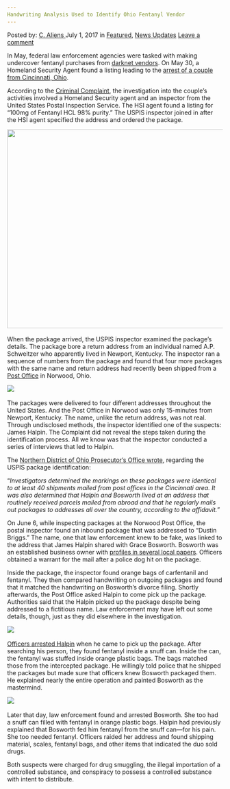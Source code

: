 ```yaml
---
Handwriting Analysis Used to Identify Ohio Fentanyl Vendor
---
```

<article class="post-listing post-21005 post type-post status-publish format-standard has-post-thumbnail hentry  tag-analysis tag-fentanyl tag-handwriting tag-identify tag-ohio tag-vendor">
    <div class="post-inner">
        <span>Posted by: <a href="https://www.deepdotweb.com/author/caliens/" title="">C. Aliens </a></span>
    <span>July 1, 2017</span>
    <span>in <a href="https://www.deepdotweb.com/category/deepdot-news/" rel="category tag">Featured</a>, <a href="https://www.deepdotweb.com/category/news-updates/" rel="category tag">News Updates</a></span>
    <span><a href="https://www.deepdotweb.com/2017/07/01/handwriting-analysis-used-identify-ohio-fentanyl-vendor/#respond">Leave a comment</a></span>
    </p>
    <div class="clear"></div>
    <div class="entry">
    <p>In May, federal law enforcement agencies were tasked with making undercover fentanyl purchases from <a href="https://www.deepdotweb.com/2013/10/28/updated-llist-of-hidden-marketplaces-tor-i2p/">darknet vendors</a>. On May 30, a Homeland Security Agent found a listing leading to the <a href="https://www.usatoday.com/story/news/nation-now/2017/06/13/mail-order-opioids/393416001/">arrest of a couple from Cincinnati, Ohio</a>.</p>
    <p>According to the <a href="https://www.scribd.com/document/351325653/Halpin-and-Bosworth">Criminal Complaint</a>, the investigation into the couple&#8217;s activities involved a Homeland Security agent and an inspector from the United States Postal Inspection Service. The HSI agent found a listing for “100mg of Fentanyl HCL 98% purity.” The USPIS inspector joined in after the HSI agent specified the address and ordered the package.</p>
    <p><img class="wp-image-21010 aligncenter" src="/imgs/2017/06/word-image-197.jpeg" width="619" height="464" srcset="/imgs/2017/06/word-image-197.jpeg 800w, /imgs/2017/06/word-image-197-300x225.jpeg 300w" sizes="(max-width: 619px) 100vw, 619px" /></p>
    <p>When the package arrived, the USPIS inspector examined the package’s details. The package bore a return address from an individual named A.P. Schweitzer who apparently lived in Newport, Kentucky. The inspector ran a sequence of numbers from the package and found that four more packages with the same name and return address had recently been shipped from a <a href="https://www.deepdotweb.com/tag/usps/">Post Office</a> in Norwood, Ohio.</p>
    <p><img class="wp-image-21011 aligncenter" src="/imgs/2017/06/word-image-198.jpeg" srcset="/imgs/2017/06/word-image-198.jpeg 800w, /imgs/2017/06/word-image-198-300x143.jpeg 300w" sizes="(max-width: 800px) 100vw, 800px" /></p>
    <p>The packages were delivered to four different addresses throughout the United States. And the Post Office in Norwood was only 15-minutes from Newport, Kentucky. The name, unlike the return address, was not real. Through undisclosed methods, the inspector identified one of the suspects: James Halpin. The Complaint did not reveal the steps taken during the identification process. All we know was that the inspector conducted a series of interviews that led to Halpin.</p>
    <p>The <a href="https://www.justice.gov/usao-ndoh/pr/ohio-couple-charged-importing-and-distributing-fentanyl-and-carfentanil">Northern District of Ohio Prosecutor’s Office wrote</a>, regarding the USPIS package identification:</p>
    <p>“<em>Investigators determined the markings on these packages were identical to at least 40 shipments mailed from post offices in the Cincinnati area. It was also determined that Halpin and Bosworth lived at an address that routinely received parcels mailed from abroad and that he regularly mails out packages to addresses all over the country, according to the affidavit.</em>”</p>
    <p>On June 6, while inspecting packages at the Norwood Post Office, the postal inspector found an inbound package that was addressed to “Dustin Briggs.” The name, one that law enforcement knew to be fake, was linked to the address that James Halpin shared with Grace Bosworth. Bosworth was an established business owner with <a href="http://www.themetropreneur.com/columbus/business-owner-to-business-owner-grace-bosworth/">profiles in several local papers</a>. Officers obtained a warrant for the mail after a police dog hit on the package.</p>
    <p>Inside the package, the inspector found orange bags of carfentanil and fentanyl. They then compared handwriting on outgoing packages and found that it matched the handwriting on Bosworth’s divorce filing. Shortly afterwards, the Post Office asked Halpin to come pick up the package. Authorities said that the Halpin picked up the package despite being addressed to a fictitious name. Law enforcement may have left out some details, though, just as they did elsewhere in the investigation.</p>
    <p><img class="wp-image-21012 aligncenter" src="/imgs/2017/06/word-image-199.jpeg" srcset="/imgs/2017/06/word-image-199.jpeg 800w, /imgs/2017/06/word-image-199-300x225.jpeg 300w" sizes="(max-width: 800px) 100vw, 800px" /></p>
    <p><a href="https://www.deepdotweb.com/tag/arrested/">Officers arrested Halpin</a> when he came to pick up the package. After searching his person, they found fentanyl inside a snuff can. Inside the can, the fentanyl was stuffed inside orange plastic bags. The bags matched those from the intercepted package. He willingly told police that he shipped the packages but made sure that officers knew Bosworth packaged them. He explained nearly the entire operation and painted Bosworth as the mastermind.</p>
    <p><img class="wp-image-21013 aligncenter" src="/imgs/2017/06/word-image-200.jpeg" srcset="/imgs/2017/06/word-image-200.jpeg 800w, /imgs/2017/06/word-image-200-300x149.jpeg 300w" sizes="(max-width: 800px) 100vw, 800px" /></p>
    <p>Later that day, law enforcement found and arrested Bosworth. She too had a snuff can filled with fentanyl in orange plastic bags. Halpin had previously explained that Bosworth fed him fentanyl from the snuff can—for his pain. She too needed fentanyl. Officers raided her address and found shipping material, scales, fentanyl bags, and other items that indicated the duo sold drugs.</p>
    <p>Both suspects were charged for drug smuggling, the illegal importation of a controlled substance, and conspiracy to possess a controlled substance with intent to distribute.</p>
    </div>
    <span style="display:none"><a href="https://www.deepdotweb.com/tag/analysis/" rel="tag">analysis</a> <a href="https://www.deepdotweb.com/tag/fentanyl/" rel="tag">fentanyl</a> <a href="https://www.deepdotweb.com/tag/handwriting/" rel="tag">handwriting</a> <a href="https://www.deepdotweb.com/tag/identify/" rel="tag">identify</a> <a href="https://www.deepdotweb.com/tag/ohio/" rel="tag">ohio</a> <a href="https://www.deepdotweb.com/tag/vendor/" rel="tag">vendor</a></span> <span style="display:none" class="updated">2017-07-01</span>
    <div style="display:none" class="vcard author" itemprop="author" itemscope itemtype="http://schema.org/Person"><strong class="fn" itemprop="name"><a href="https://www.deepdotweb.com/author/caliens/" title="Posts by C. Aliens" rel="author">C. Aliens</a></strong></div>
    </div>
</article>

